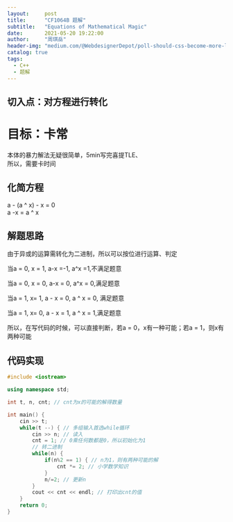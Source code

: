 ```yaml
---
layout:     post
title:      "CF1064B 题解"
subtitle:   "Equations of Mathematical Magic"
date:       2021-05-20 19:22:00
author:     "周琪岳"
header-img: "medium.com/@WebdesignerDepot/poll-should-css-become-more-like-a-programming-language-c74eb26a4270"
catalog: true
tags: 
  - C++
  - 题解
---
```

## 切入点：对方程进行转化  
# 目标：卡常  
本体的暴力解法无疑很简单，5min写完喜提TLE、  
所以，需要卡时间  
## 化简方程  
a - (a ^ x) - x = 0  
     a -x = a ^ x  
## 解题思路  
由于异或的运算需转化为二进制，所以可以按位进行运算、判定  

当a = 0, x = 1, a-x =-1, a^x =1,不满足题意

当a = 0, x = 0, a-x = 0, a^x = 0,满足题意

当a = 1, x= 1, a - x = 0, a ^ x = 0, 满足题意

当a = 1, x= 0, a - x = 1, a ^ x = 1,满足题意

所以，在写代码的时候，可以直接判断，若a = 0，x有一种可能；若a = 1，则x有两种可能

## 代码实现  
```c++
#include <iostream>

using namespace std;

int t, n, cnt; // cnt为x的可能的解得数量

int main() {
    cin >> t;
    while(t --) { // 多组输入首选while循环
        cin >> n; // 读入
        cnt = 1; // 0乘任何数都是0，所以初始化为1
        // 转二进制
        while(n) {
            if(n%2 == 1) { // n为1，则有两种可能的解
                cnt *= 2; // 小学数学知识
            }
            n/=2; // 更新n
        }
        cout << cnt << endl; // 打印出cnt的值
    }
    return 0;
}
```
